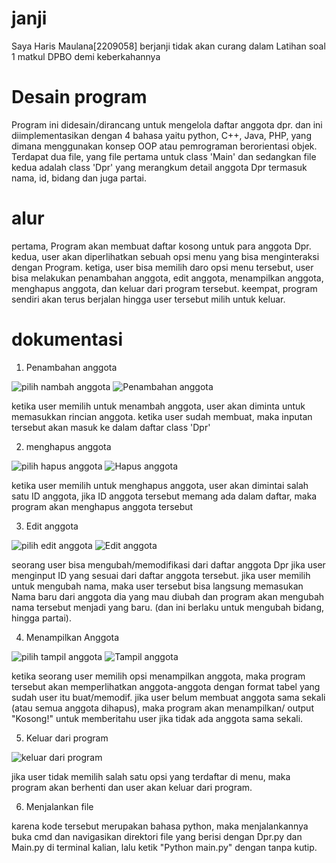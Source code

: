 # janji #
Saya Haris Maulana[2209058] berjanji tidak akan curang dalam Latihan soal 1 matkul DPBO demi keberkahannya

# Desain program #
Program ini didesain/dirancang untuk mengelola daftar anggota dpr. dan ini diimplementasikan dengan 4 bahasa yaitu python, C++, Java, PHP, yang dimana menggunakan konsep OOP atau pemrograman berorientasi objek. Terdapat dua file, yang file pertama untuk class 'Main' dan sedangkan file kedua adalah class 'Dpr' yang merangkum detail anggota Dpr termasuk nama, id, bidang dan juga partai.

# alur #
pertama, Program akan membuat daftar kosong untuk para anggota Dpr.
kedua, user akan diperlihatkan sebuah opsi menu yang bisa menginteraksi dengan Program.
ketiga, user bisa memilih daro opsi menu tersebut, user bisa melakukan penambahan anggota, edit anggota, menampilkan anggota, menghapus anggota, dan keluar dari program tersebut.
keempat, program sendiri akan terus berjalan hingga user tersebut milih untuk keluar.

# dokumentasi #
1. Penambahan anggota


![pilih nambah anggota](https://github.com/harismln22/LP1DPBO2024C1/assets/159020670/4fb3e8ef-d661-4b0e-a9b0-670bc67c38cf)
![Penambahan anggota](https://github.com/harismln22/LP1DPBO2024C1/assets/159020670/d0b941ff-b8de-4312-a20a-85ddf91e1a95)


ketika user memilih untuk menambah anggota, user akan diminta untuk memasukkan rincian anggota. ketika user sudah membuat, maka inputan tersebut akan masuk ke dalam daftar class 'Dpr'

2. menghapus anggota

![pilih hapus anggota](https://github.com/harismln22/LP1DPBO2024C1/assets/159020670/b396f616-5690-44e7-9ea1-1b949882425c)
![Hapus anggota](https://github.com/harismln22/LP1DPBO2024C1/assets/159020670/d7660cf4-d19a-4f20-8748-b7dfca4a1e59)

ketika user memilih untuk menghapus anggota, user akan dimintai salah satu ID anggota, jika ID anggota tersebut memang ada dalam daftar, maka program akan menghapus anggota tersebut

3. Edit anggota

![pilih edit anggota](https://github.com/harismln22/LP1DPBO2024C1/assets/159020670/08adfe4b-3665-49a6-ac19-907d280a36c3)
![Edit anggota](https://github.com/harismln22/LP1DPBO2024C1/assets/159020670/1d62c732-8950-4ad6-a683-42ebadc87892)

seorang user bisa mengubah/memodifikasi dari daftar anggota Dpr jika user menginput ID yang sesuai dari daftar anggota tersebut. jika user memilih untuk mengubah nama, maka user tersebut bisa langsung memasukan Nama baru dari anggota dia yang mau diubah dan program akan mengubah nama tersebut menjadi yang baru. (dan ini berlaku untuk mengubah bidang, hingga partai).

4. Menampilkan Anggota

![pilih tampil anggota](https://github.com/harismln22/LP1DPBO2024C1/assets/159020670/3f269a8f-61ab-4194-8154-5cfc6540a2e2)
![Tampil anggota](https://github.com/harismln22/LP1DPBO2024C1/assets/159020670/bcb2b20e-7b9e-4d04-8d11-326e19d77a4a)

ketika seorang user memilih opsi menampilkan anggota, maka program tersebut akan memperlihatkan anggota-anggota dengan format tabel yang sudah user itu buat/memodif. jika user belum membuat anggota sama sekali (atau semua anggota dihapus), maka program akan menampilkan/ output "Kosong!" untuk memberitahu user jika tidak ada anggota sama sekali.

5. Keluar dari program

![keluar dari program](https://github.com/harismln22/LP1DPBO2024C1/assets/159020670/4872afcb-dd8b-44a6-8572-2887ab09546b)

jika user tidak memilih salah satu opsi yang terdaftar di menu, maka program akan berhenti dan user akan keluar dari program.

6. Menjalankan file

karena kode tersebut merupakan bahasa python, maka menjalankannya buka cmd dan navigasikan direktori file yang berisi dengan Dpr.py dan Main.py di terminal kalian, lalu ketik "Python main.py" dengan tanpa kutip.






